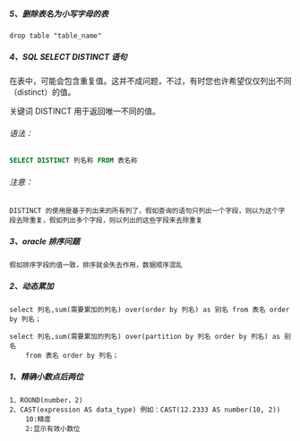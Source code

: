 ##### 5、删除表名为小写字母的表

```
drop table "table_name"
```



##### 4、SQL SELECT DISTINCT 语句

在表中，可能会包含重复值。这并不成问题，不过，有时您也许希望仅仅列出不同（distinct）的值。

关键词 DISTINCT 用于返回唯一不同的值。

###### 语法：

```sql
SELECT DISTINCT 列名称 FROM 表名称
```

###### 注意：

```
DISTINCT 的使用是基于列出来的所有列了，假如查询的语句只列出一个字段，则以为这个字段去除重复，假如列出多个字段，则以列出的这些字段来去除重复
```

##### 3、oracle 排序问题

```
假如排序字段的值一致，排序就会失去作用，数据顺序混乱
```

##### 2、动态累加

```
select 列名,sum(需要累加的列名) over(order by 列名) as 别名 from 表名 order by 列名；

select 列名,sum(需要累加的列名) over(partition by 列名 order by 列名) as 别名 
	from 表名 order by 列名；

```

##### 1、精确小数点后两位

```
1、ROUND(number，2)
2、CAST(expression AS data_type) 例如：CAST(12.2333 AS number(10, 2)) 
	10:精度
	2:显示有效小数位
```


